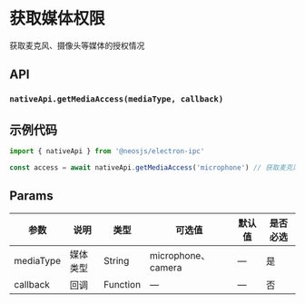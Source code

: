 # 获取媒体权限 <BadgeTip text="异步" type="green"></BadgeTip>

获取麦克风、摄像头等媒体的授权情况

## API
### `nativeApi.getMediaAccess(mediaType, callback)`
### 

## 示例代码
```js
import { nativeApi } from '@neosjs/electron-ipc'

const access = await nativeApi.getMediaAccess('microphone') // 获取麦克风的授权情况

```

## Params

| 参数  | 说明     | 类型   | 可选值     | 默认值 | 是否必选 |
| ----- | -------- | ------ | ---------- | ------ |------ |
| mediaType | 媒体类型 | String | microphone、camera | —      | 是      |
| callback | 回调 | Function | —  | —      | 否 |
